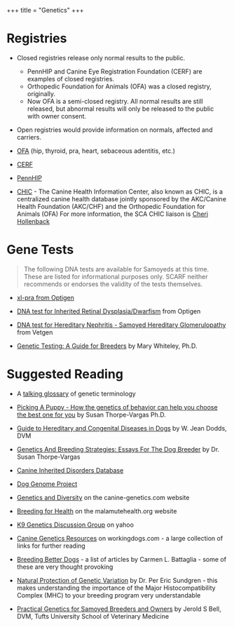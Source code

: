+++
title = "Genetics"
+++


# Registries


- Closed registries release only normal results to the public.
  - PennHIP and Canine Eye Registration Foundation (CERF) are examples of closed registries.
  - Orthopedic Foundation for Animals (OFA) was a closed registry, originally.
  - Now OFA is a semi-closed registry. All normal results are still released, but abnormal results will only be released to the public with owner consent.
- Open registries would provide information on normals, affected and carriers.

- [OFA](http://www.offa.org/) (hip, thyroid, pra, heart, sebaceous adentitis, etc.)

- [CERF](http://www.vmdb.org/cerf.html)

- [PennHIP](http://www.pennhip.org/)

- [CHIC](http://www.caninehealthinfo.org/) - The Canine Health Information
Center, also known as CHIC, is a centralized canine health database
jointly sponsored by the AKC/Canine Health Foundation (AKC/CHF) and the
Orthopedic Foundation for Animals (OFA)  For more information, the SCA
CHIC liaison is [Cheri Hollenback](mailto:SammyMom@aol.com?subject=CHIC) 


# Gene Tests


> The following DNA tests are available for Samoyeds at this time.  These are listed for informational purposes only. SCARF neither recommends or endorses the validity of the tests themselves.

- [xl-pra from Optigen](http://www.optigen.com/opt9_test_xlpra.html)

- [DNA test for Inherited Retinal Dysplasia/Dwarfism](/optigen-dna-test-for-retinal-dysplasia-dwarfism-in-the-samoyed) from Optigen

- [DNA test for Hereditary Nephritis - Samoyed Hereditary Glomerulopathy](http://www.vetgen.com/canine-hereditary-nephritis.html) from Vetgen

- [Genetic Testing: A Guide for Breeders](http://www.netpets.com/dogs/reference/genetics/dnatest.html) by Mary Whiteley, Ph.D.


# Suggested Reading


- A [talking glossary](http://www.genome.gov/Glossary/) of genetic terminology

- [Picking A Puppy - How the genetics of behavior can help you choose the best one for you](/breeders/picking-a-puppy) by Susan Thorpe-Vargas Ph.D.

- [Guide to Hereditary and Congenital Diseases in Dogs](http://siriusdog.com/articles/hereditary-congenital-diseases-dog.htm) by W. Jean Dodds, DVM

- [Genetics And Breeding Strategies: Essays For The Dog Breeder](http://www.pawpeds.com/pawacademy/genetics/breedingstrategies/) by Dr. Susan Thorpe-Vargas

- [Canine Inherited Disorders Database](http://www.upei.ca/~cidd/intro.htm)

- [Dog Genome Project](http://mendel.berkeley.edu/dog.html)

- [Genetics and Diversity](http://www.canine-genetics.com/Genetics.htm) on the canine-genetics.com website

- [Breeding for Health](http://www.malamutehealth.org/articles/breeding.htm) on the malamutehealth.org website

- [K9 Genetics Discussion Group](http://groups.yahoo.com/group/K9Genetics/) on yahoo

- [Canine Genetics Resources](http://www.workingdogs.com/genetics.htm) on workingdogs.com - a large collection of links for further reading

- [Breeding Better Dogs](http://www.breedingbetterdogs.com/articles/articles.html) - a list of articles by Carmen L. Battaglia - some of these are very thought provoking

- [Natural Protection of Genetic Variation](http://www.pawpeds.com/pawacademy/general/naturalprotection/) by Dr. Per Eric Sundgren - this makes understanding the importance of the Major Histocompatibility Complex (MHC) to your breeding program very understandable

- [Practical Genetics for Samoyed Breeders and Owners](/files/dr_bell_genetics_lecture.pdf) by Jerold S Bell, DVM, Tufts University School of Veterinary Medicine
